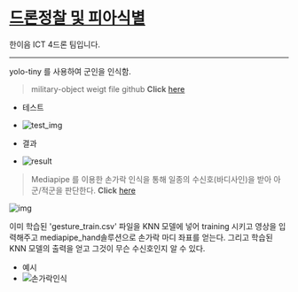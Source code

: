# [드론정찰 및 피아식별](https://righteous-kileskus-db8.notion.site/08817662278542189d87382ec136fec5?p=27f7f6b5ceeb444b90e6a72dd5ec4292&pm=c)
한이음 ICT 4드론 팀입니다.

---
yolo-tiny 를 사용하여 군인을 인식함.
> military-object weigt file github **Click** [here](https://github.com/haris0/military-object) 

* 테스트   
* ![test_img](https://user-images.githubusercontent.com/73810942/171082872-88e87c4d-2e16-419e-a63c-050c557bbdb2.jpeg)



* 결과  
* ![result](https://user-images.githubusercontent.com/73810942/171082899-7fc7de83-67fc-41a4-a6fc-9cf18f312477.jpeg)



> Mediapipe 를 이용한 손가락 인식을 통해 일종의 수신호(바디사인)을 받아 아군/적군을 판단한다. **Click** [here](https://google.github.io/mediapipe/solutions/hands.html)

![img](https://google.github.io/mediapipe/images/mobile/hand_landmarks.png)

이미 학습된 'gesture_train.csv' 파일을 KNN 모델에 넣어 training 시키고
영상을 입력해주고 mediapipe_hand솔루션으로 손가락 마디 좌표를 얻는다.
그리고 학습된 KNN 모델의 출력을 얻고 그것이 무슨 수신호인지 알 수 있다.

* 예시
* ![손가락인식](https://user-images.githubusercontent.com/73810942/171083004-f01499a6-616c-4dd5-a901-c2e7e44fefcb.png)
